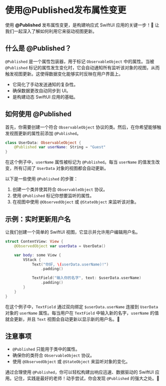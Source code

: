 ﻿# 使用@Published发布属性变更

使用 **@Published** 发布属性变更，是构建响应式 SwiftUI 应用的关键一步！🚀 让我们一起深入了解如何利用它来驱动视图更新。

## 什么是 @Published？

`@Published` 是一个属性包装器，用于标记 `ObservableObject` 中的属性。当被 `@Published` 标记的属性发生变化时，它会自动通知所有监听该对象的视图，从而触发视图更新。这使得数据变化能够实时反映在用户界面上。

*   它简化了手动发送通知的复杂性。
*   确保数据更改自动同步到 UI。
*   是构建动态 SwiftUI 应用的基础。

## 如何使用 @Published

首先，你需要创建一个符合 `ObservableObject` 协议的类。然后，在你希望能够触发视图更新的属性前添加 `@Published`。

```swift
class UserData: ObservableObject {
    @Published var userName: String = "Guest"
}
```

在这个例子中，`userName` 属性被标记为 `@Published`。每当 `userName` 的值发生改变，所有订阅了 `UserData` 对象的视图都会自动更新。

以下是一些使用 `@Published` 的步骤：

1.  创建一个类并使其符合 `ObservableObject` 协议。
2.  使用 `@Published` 标记你想要监听的属性。
3.  在视图中使用 `@ObservedObject` 或 `@StateObject` 来监听该对象。

## 示例：实时更新用户名

让我们创建一个简单的 SwiftUI 视图，它显示并允许用户编辑用户名。

```swift
struct ContentView: View {
    @ObservedObject var userData = UserData()

    var body: some View {
        VStack {
            Text("你好, \(userData.userName)!")
                .padding()

            TextField("输入你的名字", text: $userData.userName)
                .padding()
        }
    }
}
```

在这个例子中，`TextField` 通过双向绑定 `$userData.userName` 连接到 `UserData` 对象的 `userName` 属性。每当用户在 `TextField` 中输入新的名字，`userName` 的值就会更新，并且 `Text` 视图会自动更新以显示新的用户名。🎉

## 注意事项

*   `@Published` 只能用于类中的属性。
*   确保你的类符合 `ObservableObject` 协议。
*   使用 `@ObservedObject` 或 `@StateObject` 来监听对象的变化。

通过合理使用 `@Published`，你可以轻松构建出响应迅速、数据驱动的 SwiftUI 应用。记住，实践是最好的老师！动手尝试，你会发现 `@Published` 的强大之处。💪